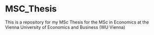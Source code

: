 # MSC_Thesis
This is a repository for my MSc Thesis for the MSc in Economics at the Vienna University of Economics and Business (WU Vienna)
